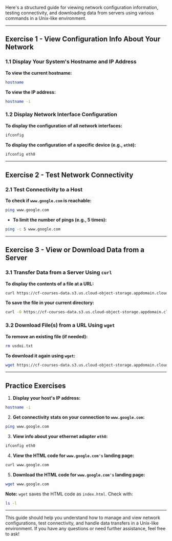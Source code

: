 Here's a structured guide for viewing network configuration information, testing connectivity, and downloading data from servers using various commands in a Unix-like environment.

---

## Exercise 1 - View Configuration Info About Your Network

### 1.1 Display Your System's Hostname and IP Address

**To view the current hostname:**

```bash
hostname
```

**To view the IP address:**

```bash
hostname -i
```

### 1.2 Display Network Interface Configuration

**To display the configuration of all network interfaces:**

```bash
ifconfig
```

**To display the configuration of a specific device (e.g., `eth0`):**

```bash
ifconfig eth0
```

---

## Exercise 2 - Test Network Connectivity

### 2.1 Test Connectivity to a Host

**To check if `www.google.com` is reachable:**

```bash
ping www.google.com
```

- **To limit the number of pings (e.g., 5 times):**

```bash
ping -c 5 www.google.com
```

---

## Exercise 3 - View or Download Data from a Server

### 3.1 Transfer Data from a Server Using `curl`

**To display the contents of a file at a URL:**

```bash
curl https://cf-courses-data.s3.us.cloud-object-storage.appdomain.cloud/IBM-DB0250EN-SkillsNetwork/labs/Bash%20Scripting/usdoi.txt
```

**To save the file in your current directory:**

```bash
curl -O https://cf-courses-data.s3.us.cloud-object-storage.appdomain.cloud/IBM-DB0250EN-SkillsNetwork/labs/Bash%20Scripting/usdoi.txt
```

### 3.2 Download File(s) from a URL Using `wget`

**To remove an existing file (if needed):**

```bash
rm usdoi.txt
```

**To download it again using `wget`:**

```bash
wget https://cf-courses-data.s3.us.cloud-object-storage.appdomain.cloud/IBM-DB0250EN-SkillsNetwork/labs/Bash%20Scripting/usdoi.txt
```

---

## Practice Exercises

1. **Display your host's IP address:**

```bash
hostname -i
```

2. **Get connectivity stats on your connection to `www.google.com`:**

```bash
ping www.google.com
```

3. **View info about your ethernet adapter `eth0`:**

```bash
ifconfig eth0
```

4. **View the HTML code for `www.google.com's` landing page:**

```bash
curl www.google.com
```

5. **Download the HTML code for `www.google.com's` landing page:**

```bash
wget www.google.com
```

**Note:** `wget` saves the HTML code as `index.html`. Check with:

```bash
ls -l
```

---

This guide should help you understand how to manage and view network configurations, test connectivity, and handle data transfers in a Unix-like environment. If you have any questions or need further assistance, feel free to ask!
